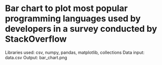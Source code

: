# Bar chart to plot most popular programming languages used by developers in a survey conducted by StackOverflow

Libraries used: csv, numpy, pandas, matplotlib, collections
Data input: data.csv
Output: bar_chart.png
